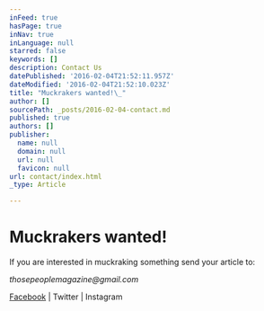 ```yaml
---
inFeed: true
hasPage: true
inNav: true
inLanguage: null
starred: false
keywords: []
description: Contact Us
datePublished: '2016-02-04T21:52:11.957Z'
dateModified: '2016-02-04T21:52:10.023Z'
title: "Muckrakers wanted!\_"
author: []
sourcePath: _posts/2016-02-04-contact.md
published: true
authors: []
publisher:
  name: null
  domain: null
  url: null
  favicon: null
url: contact/index.html
_type: Article

---
```

# Muckrakers wanted! 

If you are interested in muckraking something send your
article to:

_thosepeoplemagazine@gmail.com_

[Facebook][0] | Twitter | Instagram

[0]: https://www.facebook.com/thosepeoplemagazine/
